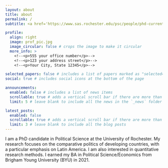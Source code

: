 ```yaml
---
layout: about
title: about
permalink: /
subtitle: <a href='https://www.sas.rochester.edu/psc/people/phd-current.php'>Political Science PhD Candidate, University of Rochester</a>

profile:
  align: right
  image: prof_pic.jpg
  image_circular: false # crops the image to make it circular
  more_info: >
    <!--<p>555 your office number</p>-->
    <!--<p>123 your address street</p>-->
    <!--<p>Your City, State 12345</p>-->

selected_papers: false # includes a list of papers marked as "selected={true}"
social: true # includes social icons at the bottom of the page

announcements:
  enabled: false # includes a list of news items
  scrollable: true # adds a vertical scroll bar if there are more than 3 news items
  limit: 5 # leave blank to include all the news in the `_news` folder

latest_posts:
  enabled: false
  scrollable: true # adds a vertical scroll bar if there are more than 3 new posts items
  limit: 3 # leave blank to include all the blog posts
---
```


I am a PhD candidate in Political Science at the University of Rochester. My research focuses on the comparative politics of developing countries, with a particular emphasis on Latin America. I am also interested in quantitative research methods. I earned my BA in Political Science/Economics from Brigham Young University (BYU) in 2021.
